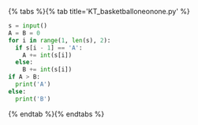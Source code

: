 {% tabs %}{% tab title='KT_basketballoneonone.py' %}

```py
s = input()
A = B = 0
for i in range(1, len(s), 2):
  if s[i - 1] == 'A':
    A += int(s[i])
  else:
    B += int(s[i])
if A > B:
  print('A')
else:
  print('B')
```

{% endtab %}{% endtabs %}
